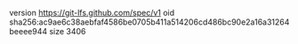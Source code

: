version https://git-lfs.github.com/spec/v1
oid sha256:ac9ae6c38aebfaf4586be0705b411a514206cd486bc90e2a16a31264beeee944
size 3406
